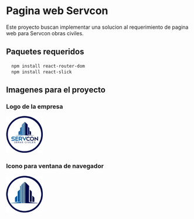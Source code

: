 # Pagina web Servcon

Este proyecto buscan implementar una solucion al requerimiento de pagina web para Servcon obras civiles.

## Paquetes requeridos

```
  npm install react-router-dom
  npm install react-slick 
```


## Imagenes para el proyecto

### Logo de la empresa

<img  height=100px src= "https://raw.githubusercontent.com/Matii111/Pagina-web-Servcon/master/logoServcon512.png"/>

### Icono para ventana de navegador

<img  height=100px src= "https://github.com/Matii111/Pagina-web-Servcon/blob/master/servconico2.png?raw=true"/>
